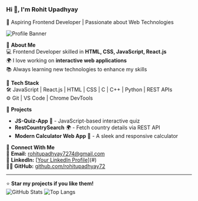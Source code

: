 ### Hi 👋, I'm Rohit Upadhyay  
🚀 Aspiring Frontend Developer | Passionate about Web Technologies  

![Profile Banner](https://your-image-link.com)

🔹 **About Me**  
💻 Frontend Developer skilled in **HTML, CSS, JavaScript, React.js**  
🌍 I love working on **interactive web applications**  
📚 Always learning new technologies to enhance my skills  

🔹 **Tech Stack**  
🛠️ JavaScript | React.js | HTML | CSS | C | C++ | Python | REST APIs  
⚙️ Git | VS Code | Chrome DevTools  

🔹 **Projects**  
- **JS-Quiz-App** 🎯 - JavaScript-based interactive quiz  
- **RestCountrySearch** 🌍 - Fetch country details via REST API  
- **Modern Calculator Web App** 🧮 - A sleek and responsive calculator  

🔹 **Connect With Me**  
📧 **Email:** rohitupadhyay7274@gmail.com  
💼 **LinkedIn:** [[Your LinkedIn Profile](https://www.linkedin.com/in/rohit-upadhyay-6582062a1/)](#)  
👨‍💻 **GitHub:** [github.com/rohitupadhyay72](#)

---
⭐ **Star my projects if you like them!**  
![GitHub Stats](https://github-readme-stats.vercel.app/api?username=rohitupadhyay72&show_icons=true&theme=radical)
![Top Langs](https://github-readme-stats.vercel.app/api/top-langs/?username=rohitupadhyay72&layout=compact)

